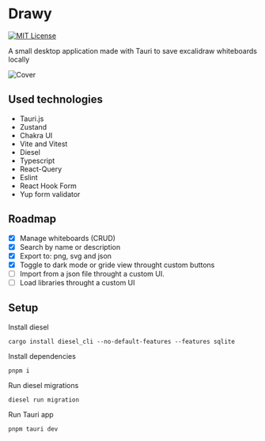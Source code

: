 
# Drawy

[![MIT License](https://img.shields.io/badge/License-MIT-green.svg)](https://choosealicense.com/licenses/mit/)

A small desktop application made with Tauri to save excalidraw whiteboards locally

![Cover](https://github.com/velascoandres/drawy/assets/12194462/94d9a8dc-5809-4006-8719-9bc44bf964ad)



## Used technologies
- Tauri.js
- Zustand
- Chakra UI
- Vite and Vitest
- Diesel
- Typescript
- React-Query
- Eslint
- React Hook Form
- Yup form validator


## Roadmap
- [x] Manage whiteboards (CRUD)
- [x] Search by name or description
- [x] Export to: png, svg and json
- [x] Toggle to dark mode or gride view throught custom buttons
- [ ] Import from a json file throught a custom UI.
- [ ] Load libraries throught a custom UI  

## Setup

Install diesel 

```
cargo install diesel_cli --no-default-features --features sqlite
```

Install dependencies
```
pnpm i
```

Run diesel migrations
```
diesel run migration
```

Run Tauri app
```
pnpm tauri dev
```

